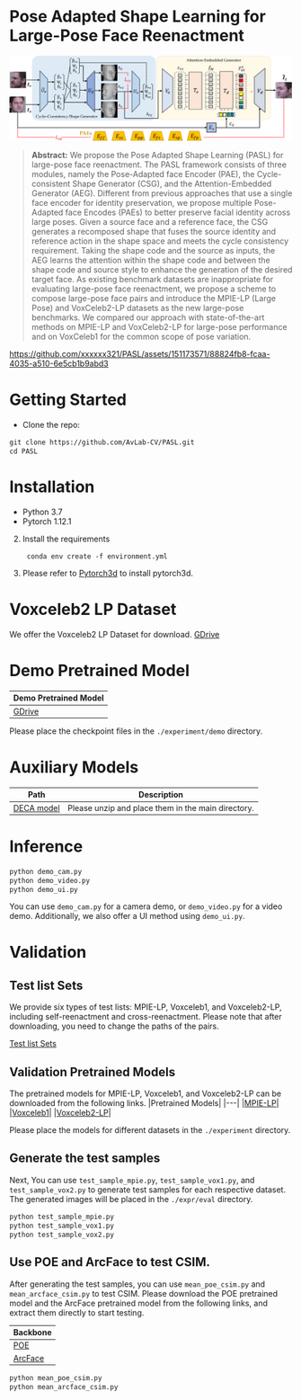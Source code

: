 # Pose Adapted Shape Learning for Large-Pose Face Reenactment
![PASL.png](PASL.png)
> **Abstract:** We propose the Pose Adapted Shape Learning (PASL) for large-pose face reenactment. The PASL framework consists of three modules, namely the Pose-Adapted face Encoder (PAE), the Cycle-consistent Shape Generator (CSG), and the Attention-Embedded Generator (AEG). Different from previous approaches that use a single face encoder for identity preservation, we propose multiple Pose-Adapted face Encodes (PAEs) to better preserve facial identity across large poses.  Given a source face and a reference face, the CSG generates a recomposed shape that fuses the source identity and reference action in the shape space and meets the cycle consistency requirement. Taking the shape code and the source as inputs, the AEG learns the attention within the shape code and between the shape code and source style to enhance the generation of the desired target face. As existing benchmark datasets are inappropriate for evaluating large-pose face reenactment, we propose a scheme to compose large-pose face pairs and introduce the MPIE-LP (Large Pose) and VoxCeleb2-LP datasets as the new large-pose benchmarks. We compared our approach with state-of-the-art methods on MPIE-LP and VoxCeleb2-LP for large-pose performance and on VoxCeleb1 for the common scope of pose variation.


https://github.com/xxxxxx321/PASL/assets/151173571/88824fb8-fcaa-4035-a510-6e5cb1b9abd3







# Getting Started
- Clone the repo:
```
git clone https://github.com/AvLab-CV/PASL.git
cd PASL
```
# Installation
- Python 3.7
- Pytorch 1.12.1
2. Install the requirements
   ```
    conda env create -f environment.yml
    ```
3. Please refer to [Pytorch3d](https://github.com/facebookresearch/pytorch3d/blob/main/INSTALL.md) to install pytorch3d.

# Voxceleb2 LP Dataset
We offer the Voxceleb2 LP Dataset for download.
[GDrive](https://drive.google.com/drive/folders/1kHeXm9hOPCsF1Jyh9hVTqvPagYvvf-w8?usp=sharing)

# Demo Pretrained Model
|Demo Pretrained Model|
|---|
|[GDrive](https://drive.google.com/drive/folders/1yHrOIKB0cttrDxHeAN5Yh8KOjGy3CNHy?usp=sharing)|

Please place the checkpoint files in the `./experiment/demo` directory.

# Auxiliary Models
|Path|Description|
|---|---|
|[DECA model](https://drive.google.com/file/d/1oMwg5xzkgPkYiZT_ZUCwk7CdttEbubkD/view?usp=sharing)|Please unzip and place them in the main directory.|

# Inference
```
python demo_cam.py
python demo_video.py
python demo_ui.py
```
You can use `demo_cam.py` for a camera demo, or `demo_video.py` for a video demo. Additionally, we also offer a UI method using `demo_ui.py`.

# Validation
## Test list Sets
We provide six types of test lists: MPIE-LP, Voxceleb1, and Voxceleb2-LP, including self-reenactment and cross-reenactment. Please note that after downloading, you need to change the paths of the pairs.

[Test list Sets](https://drive.google.com/drive/folders/13yte5HkvXfZvToAN0jebS304Lj009rzo?usp=sharing)

## Validation Pretrained Models
The pretrained models for MPIE-LP, Voxceleb1, and Voxceleb2-LP can be downloaded from the following links.
|Pretrained Models|
|---|
|[MPIE-LP](https://drive.google.com/drive/folders/1LtU6YMu6OK2MI4d7s7pFiMJsEc7r_FN1?usp=sharing)|
|[Voxceleb1](https://drive.google.com/drive/folders/1QPcTccAXWvdpZGfm5knLZm_GkyBD9tZw?usp=sharing)|
|[Voxceleb2-LP](https://drive.google.com/drive/folders/1QPcTccAXWvdpZGfm5knLZm_GkyBD9tZw?usp=sharing)|

Please place the models for different datasets in the `./experiment` directory.

## Generate the test samples
Next, You can use `test_sample_mpie.py`, `test_sample_vox1.py`, and `test_sample_vox2.py` to generate test samples for each respective dataset. The generated images will be placed in the `./expr/eval` directory.

```
python test_sample_mpie.py
python test_sample_vox1.py
python test_sample_vox2.py
```

## Use POE and ArcFace to test CSIM.
After generating the test samples, you can use `mean_poe_csim.py` and `mean_arcface_csim.py` to test CSIM. Please download the POE pretrained model and the ArcFace pretrained model from the following links, and extract them directly to start testing.

|Backbone|
|---|
|[POE](https://drive.google.com/file/d/1zU1YTRstgrdJ7hwjl9CVjgFnNAyNFLZS/view?usp=sharing)|Unzip it and place it into the data directory|
|[ArcFace](https://drive.google.com/file/d/10RPCyfVHWuCOLb7RPN3YAJ0KnYITDCgZ/view?usp=sharing)|Unzip it and place it into the main directory|

```
python mean_poe_csim.py
python mean_arcface_csim.py
```
    

